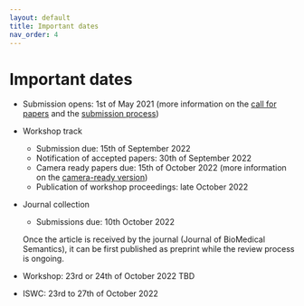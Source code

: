 ```yaml
---
layout: default
title: Important dates
nav_order: 4
---
```


# Important dates
* Submission opens: 1st of May 2021 (more information on the [call for papers](./cfp) and the [submission process](./submission))

* Workshop track
  * Submission due: 15th of September 2022
  * Notification of accepted papers: 30th of September 2022
  * Camera ready papers due: 15th of October 2022 (more information on the [camera-ready version](./camera))
  * Publication of workshop proceedings: late October 2022

* Journal collection
  * Submissions due: 10th October 2022

  Once the article is received by the journal (Journal of BioMedical Semantics), it can be first published as preprint while the review process is ongoing.

* Workshop: 23rd or 24th of October 2022 TBD
* ISWC: 23rd to 27th of October 2022